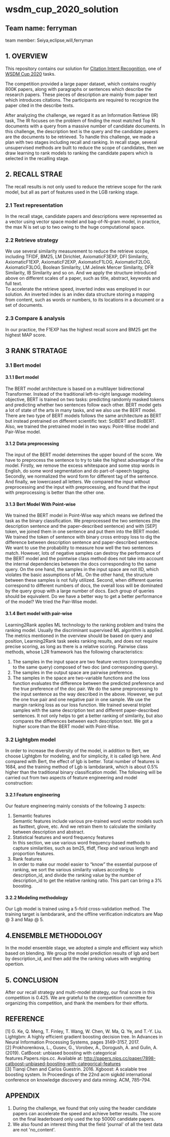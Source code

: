 # wsdm_cup_2020_solution
## Team name: ferryman
team member: Seiya,eclipse,will,ferryman


## 1. OVERVIEW
This repository contains our solution for [Citation Intent Recognition](https://biendata.com/competition/wsdm2020/), one of [WSDM Cup 2020](http://www.wsdm-conference.org/2020/wsdm-cup-2020.php) tasks.</br>

The competition provided a large paper dataset, which contains roughly 800K papers, along with paragraphs or sentences which describe the research papers. These pieces of description are mainly from paper text which introduces citations. The participants are required to recognize the paper cited in the describe texts.</br>

After analyzing the challenge, we regard it as an Information Retrieve (IR) task, The IR focuses on the problem of finding the most matched Top N documents with a query from a massive number of candidate documents. In this challenge, the description text is the query and the candidate papers are the documents to be retrieved. To handle this challenge, we made a plan with two stages including recall and ranking. In recall stage, several unsupervised methods are built to reduce the scope of candidates, then we draw learning to rank models to ranking the candidate papers which is selected in the recalling stage.</br>
## 2. RECALL STRAE
The recall results is not only used to reduce the retrieve scope for the rank model, but all as part of features used in the LGB ranking stage.

### 2.1 Text representation 
In the recall stage, candidate papers and descriptions were represented as a vector using vector space model and bag-of-N-gram model, in practice, the max N is set up to two owing to the huge computational space. <br/>

### 2.2 Retrieve strategy 
We use several similarity measurement to reduce the retrieve scope, including TFIDF, BM25, LM Dirichlet, AxiomaticF3EXP, DFI Similarity, AxiomaticF1EXP, AxiomaticF2EXP, AxiomaticF1LOG, AxiomaticF2LOG, AxiomaticF3LOG, Boolean Similarity, LM Jelinek Mercer Similarity, DFR Similarity, IB Similarity and so on. And we apply the structure introduced above on different scales of a paper, such as title, abstract, keywords and full text.<br/>
To accelerate the retrieve speed, inverted index was employed in our solution. An inverted index is an index data structure storing a mapping from content, such as words or numbers, to its locations in a document or a set of documents.

### 2.3 Compare & analysis
In our practice, the F1EXP has the highest recall score and BM25 get the highest MAP score.<br/>

## 3 RANK STRATAGE
### 3.1 Bert model
#### 3.1.1 Bert model
The BERT model architecture is based on a multilayer bidirectional Transformer. Instead of the traditional left-to-right language modeling objective, BERT is trained on two tasks: predicting randomly masked tokens and predicting whether two sentences follow each other. BERT model gets a lot of state of the arts in many tasks, and we also use the BERT model. There are two type of BERT models follows the same architecture as BERT but instead pretrained on different scientific text: SciBERT and BioBERT. Also, we trained the pretrained model in two ways: Point-Wise model and Pair-Wise model.<br/>
#### 3.1.2 Data preprocessing 
The input of the BERT model determines the upper bound of the score. We have to preprocess the sentence to try to take the highest advantage of the model. Firstly, we remove the excess whitespace and some stop words in English, do some word segmentation and do part-of-speech tagging. Secondly, we normalized the word form for different tag of the sentence. And finally, we lowercased all letters. We compared the input without preprocessing and the input with preprocessing, and found that the input with preprocessing is better than the other one.<br/>

#### 3.1.3 Bert Model With Point-wise
We trained the BERT model in Point-Wise way which means we defined the task as the binary classification. We preprocessed the two sentences (the description sentence and the paper-described sentence) and with [SEP] token, we joined them in one sentence and put them into the BERT model. We trained the token of sentence with binary cross entropy loss to dig the difference between description sentence and paper-described sentence. We want to use the probability to measure how well the two sentences match. However, lots of negative samples can destroy the performance of the BERT model and the pointwise class method does not take into account the internal dependencies between the docs corresponding to the same query. On the one hand, the samples in the input space are not IID, which violates the basic assumptions of ML. On the other hand, the structure between these samples is not fully utilized. Second, when different queries correspond to different numbers of docs, the overall loss will be dominated by the query group with a large number of docs. Each group of queries should be equivalent. Do we have a better way to get a better performance of the model? We tried the Pair-Wise model.<br/>

#### 3.1.4 Bert model with pair-wise
Learning2Rank applies ML technology to the ranking problem and trains the ranking model. Usually the discriminant supervised ML algorithm is applied. The metrics mentioned in the overview should be based on query and position, Learning2Rank task seeks ranking results, and does not require precise scoring, as long as there is a relative scoring. Pairwise class methods, whose L2R framework has the following characteristics:<br/>
1.	The samples in the input space are two feature vectors (corresponding to the same query) composed of two doc (and corresponding query).
2.	The samples in the output space are pairwise preference.
3.	The samples in the space are two-variable functions and the loss function evaluates the difference between the predicted preference and the true preference of the doc pair.
We do the same preprocessing to the input sentence as the way described in the above. However, we put the one true pair and one negative pair in one sample. We use the margin ranking loss as our loss function. We trained several triplet samples with the same description text and different paper-described sentences. It not only helps to get a better ranking of similarity, but also compares the differences between each description text. We got a higher score than the BERT model with Point-Wise.<br/>


### 3.2 Lightgbm model
In order to increase the diversity of the model, in addition to Bert, we choose Lightgbm for modeling, and for simplicity, it is called lgb here. And  compared with Bert, the effect of lgb is better. Total number of features is 1684, and the training method of Lgb is lambdarank, which is about 0.5% higher than the traditional binary classification model. The following will be carried out from two aspects of feature engineering and model construction:
#### 3.2.1 Feature  engineering
Our feature engineering mainly consists of the following 3 aspects:
1. Semantic features  
Semantic features include various pre-trained word vector models such as fasttext, glove, etc. And we retrain them to calculate the similarity between description and abstract.
2. Statistical features and word frequency features  
In this section, we use various word frequency-based methods to capture similarities, such as bm25, tfidf, f1exp and various length and proportion features.
3. Rank features  
In order to make our model easier to “know” the essential purpose of ranking, we sort the various similarity values according to description_id, and divide the ranking value by the number of description_id to get the relative ranking ratio. This part can bring a 3% boosting.

#### 3.2.2 Modeling methodology 
Our Lgb model is trained using a 5-fold cross-validation method. The training target is lambdarank, and the offline verification indicators are Map @ 3 and Map @ 5. 

## 4.ENSEMBLE METHODOLOGY
In the model ensemble stage, we adopted a simple and efficient way which based on blending. We group the model prediction results of lgb and bert by description_id, and then add the the ranking values with weighting opertion.
## 5. CONCLUSION
After our recall strategy and multi-model strategy, our final score in this competition is 0.425. We are grateful to the competition committee for organizing this competition, and thank the members for their efforts.<br/>
## REFERENCE
\[1\]	G. Ke, Q. Meng, T. Finley, T. Wang, W. Chen, W. Ma, Q. Ye, and T.-Y. Liu. Lightgbm: A highly efficient gradient boosting decision tree. In Advances in Neural Information Processing Systems, pages 3149–3157, 2017.<br/>
\[2\]	Prokhorenkova, L., Gusev, G., Vorobev, A., Dorogush, A. and Gulin, A. (2019). CatBoost: unbiased boosting with categorical features.Papers.nips.cc. Available at: http://papers.nips.cc/paper/7898-catboost-unbiased-boosting-with-categorical-features<br/>
\[3\]	Tianqi Chen and Carlos Guestrin. 2016. Xgboost: A scalable tree boosting system. In Proceedings of the 22nd acm sigkdd international conference on knowledge discovery and data mining. ACM, 785–794.<br/>


## APPENDIX
1. During the challenge, we found that only using the header candidate papers can accelerate the speed and achieve better results. The score on the final leaderboard only used the top 50000 candidate papers.
2. We also found an interest thing that the field 'journal' of all the test data are not 'no_content'.